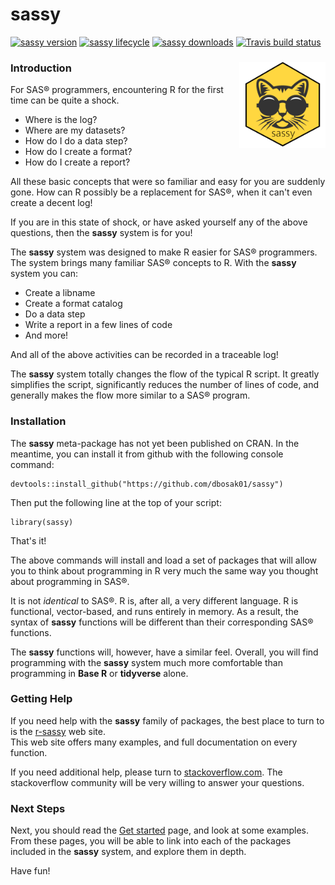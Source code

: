 # sassy 

<!-- badges: start -->

[![sassy version](https://www.r-pkg.org/badges/version/sassy)](https://cran.r-project.org/package=sassy)
[![sassy lifecycle](https://img.shields.io/badge/lifecycle-maturing-blue.svg)](https://cran.r-project.org/package=sassy)
[![sassy downloads](https://cranlogs.r-pkg.org/badges/grand-total/sassy)](https://cran.r-project.org/package=sassy)
[![Travis build status](https://travis-ci.com/dbosak01/sassy.svg?branch=master)](https://travis-ci.com/dbosak01/sassy)

<!-- badges: end -->

### Introduction <img src="./man/images/cat3.png" align="right" height="138" />

For SAS® programmers, encountering R for the first time can be quite a shock.

* Where is the log?
* Where are my datasets?
* How do I do a data step?
* How do I create a format?
* How do I create a report?

All these basic concepts that were so familiar and easy for you are suddenly 
gone.  How can R possibly be a replacement for SAS®, when it can't even
create a decent log!

If you are in this state of shock, or have asked yourself any of the 
above questions, then the **sassy** system is for you!

The **sassy** system was designed to make R easier for SAS® programmers.
The system brings many familiar SAS® concepts to R.  With the **sassy**
system you can:

* Create a libname
* Create a format catalog
* Do a data step
* Write a report in a few lines of code
* And more!

And all of the above activities can be recorded in a traceable log!  

The **sassy** system totally changes the flow of the typical R script. 
It greatly simplifies the script, significantly reduces the number of lines of code, 
and generally makes the flow more similar to a SAS® program. 

### Installation

The **sassy** meta-package has not yet been published on CRAN.  In the 
meantime, you can install it from github with the following console command:

    devtools::install_github("https://github.com/dbosak01/sassy")


Then put the following line at the top of your script:

    library(sassy)


That's it!

The above commands will install and load a set of packages that will allow you
to think about programming in R very much the same way you thought about
programming in SAS®.  

It is not *identical* to SAS®.  R is, after all, 
a very different language.  R is functional, vector-based, and runs
entirely in memory.  As a result, the syntax of **sassy** functions will be 
different than their corresponding SAS® functions.  

The **sassy** functions 
will, however, have a similar feel.  Overall, you will find 
programming with the **sassy** system much more comfortable than programming
in **Base R** or **tidyverse** alone.

### Getting Help

If you need help with the **sassy** family of packages, the best place 
to turn to is the [r-sassy](http://sassy.r-sassy.org) web site.  
This web site offers many examples, and full
documentation on every function.  

If you need additional help, please turn 
to [stackoverflow.com](https://stackoverflow.com).  The stackoverflow 
community will be very willing to answer your questions.  

### Next Steps

Next, you should read the [Get started](http://sassy.r-sassy.org/articles/sassy.html)
page, and look at some examples.  From these pages, you will be able to 
link into each of the packages included in the **sassy** system, and explore them
in depth.  

Have fun!
